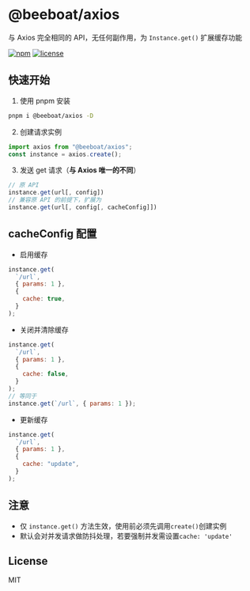  # @beeboat/axios
与 Axios 完全相同的 API，无任何副作用，为 `Instance.get()` 扩展缓存功能

[![npm](https://img.shields.io/npm/v/@beeboat/axios.svg)](https://www.npmjs.com/package/@beeboat/axios) [![license](https://img.shields.io/github/license/yuuuuuyu/axios)]()

## 快速开始

1. 使用 pnpm 安装

```bash
pnpm i @beeboat/axios -D
```

2. 创建请求实例

```js
import axios from "@beeboat/axios";
const instance = axios.create();
```

3. 发送 get 请求（**与 Axios 唯一的不同**）

```js
// 原 API
instance.get(url[, config])
// 兼容原 API 的前提下，扩展为
instance.get(url[, config[, cacheConfig]])
```

## cacheConfig 配置

- 启用缓存

```js
instance.get(
  `/url`,
  { params: 1 },
  {
    cache: true,
  }
);
```

- 关闭并清除缓存

```js
instance.get(
  `/url`,
  { params: 1 },
  {
    cache: false,
  }
);
// 等同于
instance.get(`/url`, { params: 1 });
```

- 更新缓存

```js
instance.get(
  `/url`,
  { params: 1 },
  {
    cache: "update",
  }
);
```

## 注意

- 仅 `instance.get()` 方法生效，使用前必须先调用`create()`创建实例
- 默认会对并发请求做防抖处理，若要强制并发需设置`cache: 'update'`

## License

MIT
